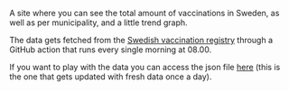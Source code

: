 A site where you can see the total amount of vaccinations in Sweden, as well as per municipality, and a little trend graph. 

The data gets fetched from the [Swedish vaccination registry](https://www.folkhalsomyndigheten.se/smittskydd-beredskap/utbrott/aktuella-utbrott/covid-19/statistik-och-analyser/statistik-over-registrerade-vaccinationer-covid-19/) through a GitHub action that runs every single morning at 08.00.

If you want to play with the data you can access the json file [here](https://raw.githubusercontent.com/albingroen/vaccination-site/main/vaccinations.json) (this is the one that gets updated with fresh data once a day).

